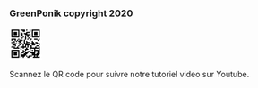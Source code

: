 ### GreenPonik copyright 2020
![QR code chaine youtube de GreenPonik](../../assets/img/beta/qr.png)

Scannez le QR code pour suivre notre tutoriel video sur Youtube.